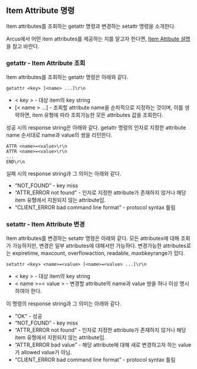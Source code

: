 Item Attribute 명령
-------------------

Item attributes를 조회하는 getattr 명령과 변경하는 setattr 명령을 소개한다.

Arcus에서 어떤 item attributes를 제공하는 지를 알고자 한다면,
[Item Attibute 설명](arcus-item-attribute.md)을 참고 바란다.


### getattr - Item Attribute 조회

Item attributes를 조회하는 getattr 명령은 아래와 같다.

```
getattr <key> [<name> ...]\r\n
```

- \< key \> - 대상 item의 key string
- [\< name \> ...] - 조회할 attribute name을 순차적으로 지정하는 것이며,
  이를 생략하면, item 유형에 따라 조회가능한 모든 attributes 값을 조회한다.

성공 시의 response string은 아래와 같다.
getattr 명령의 인자로 지정한 attribute name 순서대로 name과 value의 쌍을 리턴한다.

```
ATTR <name>=<value>\r\n
ATTR <name>=<value>\r\n
...
END\r\n
```

실패 시의 response string과 그 의미는 아래와 같다.

- “NOT_FOUND” - key miss
- “ATTR_ERROR not found" - 인자로 지정한 attribute가 존재하지 않거나 해당 item 유형에서 지원되지 않는 attribute임.
- “CLIENT_ERROR bad command line format” - protocol syntax 틀림


### setattr - Item Attribute 변경

Item attributes를 변경하는 setattr 명령은 아래와 같다.
모든 attributes에 대해 조회가 가능하지만, 변경은 일부 attributes에 대해서만 가능하다.
변경가능한 attributes로는 expiretime, maxcount, overflowaction, readable, maxbkeyrange가 있다.

```
setattr <key> <name>=<value> [<name>=<value> ...]\r\n
```

- \< key \> - 대상 item의 key string
- \< name \>=\< value \> - 변경할 attribute의 name과 value 쌍을 하나 이상 명시하여야 한다.

이 명령의 response string과 그 의미는 아래와 같다.

- "OK" - 성공
- “NOT_FOUND” - key miss
- “ATTR_ERROR not found" - 인자로 지정한 attribute가 존재하지 않거나 해당 item 유형에서 지원되지 않는 attribute임.
- “ATTR_ERROR bad value” - 해당 attribute에 대해 새로 변경하고자 하는 value가 allowed value가 아님.
- “CLIENT_ERROR bad command line format” - protocol syntax 틀림




